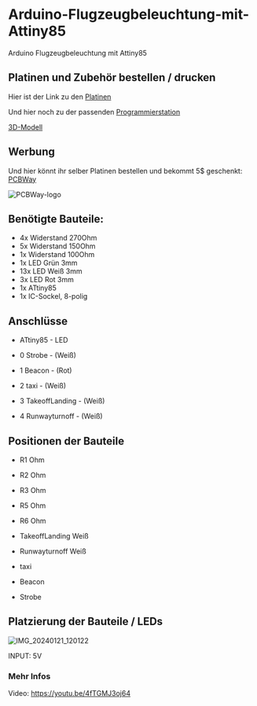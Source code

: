 # Arduino-Flugzeugbeleuchtung-mit-Attiny85
Arduino Flugzeugbeleuchtung mit Attiny85

## Platinen und Zubehör bestellen / drucken
Hier ist der Link zu den [Platinen](https://www.pcbway.com/project/shareproject/Arduino_Flugzeugbeleuchtung_mit_Attiny85_85801747.html)

Und hier noch zu der passenden [Programmierstation](https://www.pcbway.com/project/shareproject/Arduino_Programmierstation_Atmega328_Attiny85_442d283b.html)

[3D-Modell](https://www.printables.com/de/model/731749-arduino-flugzeugbeleuchtung-mit-attiny85)


## Werbung

Und hier könnt ihr selber Platinen bestellen und bekommt 5$ geschenkt: [PCBWay](https://pcbway.com/g/Bm3OZF)

![PCBWay-logo](https://github.com/Linu-Tec/Arduino-Flugzeugbeleuchtung-mit-Attiny85/assets/70856050/f9591483-f21d-43ff-ad13-56f694e104a1)


## Benötigte Bauteile:
- 4x Widerstand 270Ohm
- 5x Widerstand 150Ohm
- 1x Widerstand 100Ohm
- 1x LED Grün 3mm
- 13x LED Weiß 3mm
- 3x LED Rot 3mm
- 1x ATtiny85
- 1x IC-Sockel, 8-polig



## Anschlüsse

- ATtiny85 - LED

- 0	Strobe - (Weiß)

- 1	Beacon - (Rot)

- 2	taxi - (Weiß)

- 3	TakeoffLanding - (Weiß)

- 4	Runwayturnoff - (Weiß)

## Positionen der Bauteile 

- R1 Ohm
- R2 Ohm
- R3 Ohm
- R5 Ohm
- R6 Ohm

- TakeoffLanding Weiß
- Runwayturnoff Weiß
- taxi
- Beacon
- Strobe

## Platzierung der Bauteile / LEDs
![IMG_20240121_120122](https://github.com/Linu-Tec/Arduino-Flugzeugbeleuchtung-mit-Attiny85/assets/70856050/3a651bb8-5602-49a8-9e55-ddb3e097bd0c)



INPUT: 5V


### Mehr Infos
Video: https://youtu.be/4fTGMJ3oj64
